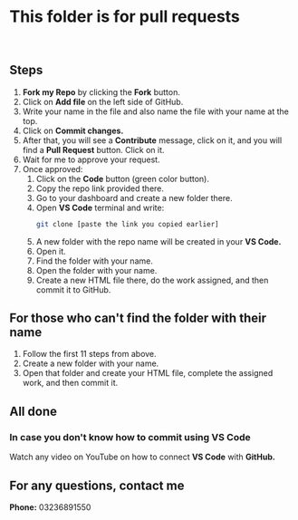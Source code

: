 # This folder is for pull requests  
<br>  

## Steps  
1. **Fork my Repo** by clicking the **Fork** button.  
2. Click on **Add file** on the left side of GitHub.  
3. Write your name in the file and also name the file with your name at the top.  
4. Click on **Commit changes.**  
5. After that, you will see a **Contribute** message, click on it, and you will find a **Pull Request** button. Click on it.  
6. Wait for me to approve your request.  
7. Once approved:  
   1. Click on the **Code** button (green color button).  
   2. Copy the repo link provided there.  
   3. Go to your dashboard and create a new folder there.  
   4. Open **VS Code** terminal and write:  
      ```bash
      git clone [paste the link you copied earlier]
      ```
   5. A new folder with the repo name will be created in your **VS Code.**  
   6. Open it.  
   7. Find the folder with your name.  
   8. Open the folder with your name.  
   9. Create a new HTML file there, do the work assigned, and then commit it to GitHub.  

## For those who can't find the folder with their name  
1. Follow the first 11 steps from above.  
2. Create a new folder with your name.  
3. Open that folder and create your HTML file, complete the assigned work, and then commit it.  

## All done  

### In case you don't know how to commit using VS Code  
Watch any video on YouTube on how to connect **VS Code** with **GitHub.**  

## For any questions, contact me  
**Phone:** 03236891550  
